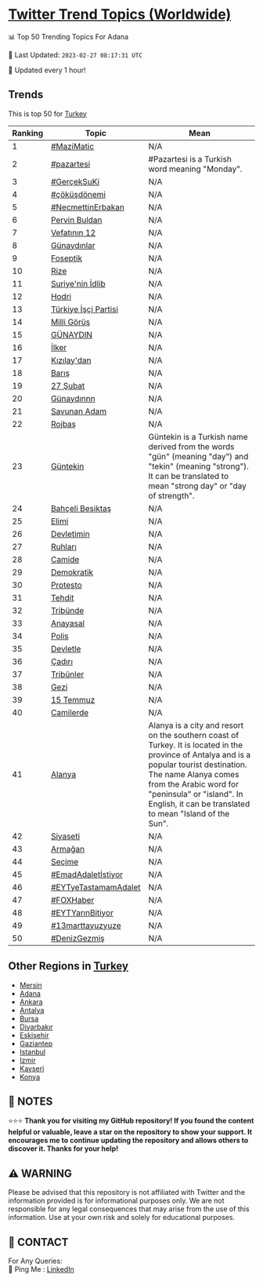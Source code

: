 [Twitter Trend Topics (Worldwide)](https://github.com/ErcinDedeoglu/Twitter-Trend-Topics)
==========


📊 Top 50 Trending Topics For Adana

📆 Last Updated: `2023-02-27 08:17:31 UTC`

🔧 Updated every 1 hour!


## Trends

This is top 50 for [Turkey](</Turkey>)

| Ranking | Topic | Mean |
| ------- | ------------ | ------------ |
| 1 | [#MaziMatic](http://twitter.com/search?q=%23MaziMatic) | N/A |
| 2 | [#pazartesi](http://twitter.com/search?q=%23pazartesi) | #Pazartesi is a Turkish word meaning "Monday". |
| 3 | [#GerçekŞuKi](http://twitter.com/search?q=%23Ger%c3%a7ek%c5%9euKi) | N/A |
| 4 | [#çöküşdönemi](http://twitter.com/search?q=%23%c3%a7%c3%b6k%c3%bc%c5%9fd%c3%b6nemi) | N/A |
| 5 | [#NecmettinErbakan](http://twitter.com/search?q=%23NecmettinErbakan) | N/A |
| 6 | [Pervin Buldan](http://twitter.com/search?q=Pervin+Buldan) | N/A |
| 7 | [Vefatının 12](http://twitter.com/search?q=Vefat%c4%b1n%c4%b1n+12) | N/A |
| 8 | [Günaydınlar](http://twitter.com/search?q=G%c3%bcnayd%c4%b1nlar) | N/A |
| 9 | [Foseptik](http://twitter.com/search?q=Foseptik) | N/A |
| 10 | [Rize](http://twitter.com/search?q=Rize) | N/A |
| 11 | [Suriye'nin İdlib](http://twitter.com/search?q=Suriye%27nin+%c4%b0dlib) | N/A |
| 12 | [Hodri](http://twitter.com/search?q=Hodri) | N/A |
| 13 | [Türkiye İşçi Partisi](http://twitter.com/search?q=T%c3%bcrkiye+%c4%b0%c5%9f%c3%a7i+Partisi) | N/A |
| 14 | [Milli Görüş](http://twitter.com/search?q=Milli+G%c3%b6r%c3%bc%c5%9f) | N/A |
| 15 | [GÜNAYDIN](http://twitter.com/search?q=G%c3%9cNAYDIN) | N/A |
| 16 | [İlker](http://twitter.com/search?q=%c4%b0lker) | N/A |
| 17 | [Kızılay'dan](http://twitter.com/search?q=K%c4%b1z%c4%b1lay%27dan) | N/A |
| 18 | [Barış](http://twitter.com/search?q=Bar%c4%b1%c5%9f) | N/A |
| 19 | [27 Şubat](http://twitter.com/search?q=27+%c5%9eubat) | N/A |
| 20 | [Günaydınnn](http://twitter.com/search?q=G%c3%bcnayd%c4%b1nnn) | N/A |
| 21 | [Savunan Adam](http://twitter.com/search?q=Savunan+Adam) | N/A |
| 22 | [Rojbaş](http://twitter.com/search?q=Rojba%c5%9f) | N/A |
| 23 | [Güntekin](http://twitter.com/search?q=G%c3%bcntekin) | Güntekin is a Turkish name derived from the words "gün" (meaning "day") and "tekin" (meaning "strong"). It can be translated to mean "strong day" or "day of strength". |
| 24 | [Bahçeli Beşiktaş](http://twitter.com/search?q=Bah%c3%a7eli+Be%c5%9fikta%c5%9f) | N/A |
| 25 | [Elimi](http://twitter.com/search?q=Elimi) | N/A |
| 26 | [Devletimin](http://twitter.com/search?q=Devletimin) | N/A |
| 27 | [Ruhları](http://twitter.com/search?q=Ruhlar%c4%b1) | N/A |
| 28 | [Camide](http://twitter.com/search?q=Camide) | N/A |
| 29 | [Demokratik](http://twitter.com/search?q=Demokratik) | N/A |
| 30 | [Protesto](http://twitter.com/search?q=Protesto) | N/A |
| 31 | [Tehdit](http://twitter.com/search?q=Tehdit) | N/A |
| 32 | [Tribünde](http://twitter.com/search?q=Trib%c3%bcnde) | N/A |
| 33 | [Anayasal](http://twitter.com/search?q=Anayasal) | N/A |
| 34 | [Polis](http://twitter.com/search?q=Polis) | N/A |
| 35 | [Devletle](http://twitter.com/search?q=Devletle) | N/A |
| 36 | [Çadırı](http://twitter.com/search?q=%c3%87ad%c4%b1r%c4%b1) | N/A |
| 37 | [Tribünler](http://twitter.com/search?q=Trib%c3%bcnler) | N/A |
| 38 | [Gezi](http://twitter.com/search?q=Gezi) | N/A |
| 39 | [15 Temmuz](http://twitter.com/search?q=15+Temmuz) | N/A |
| 40 | [Camilerde](http://twitter.com/search?q=Camilerde) | N/A |
| 41 | [Alanya](http://twitter.com/search?q=Alanya) | Alanya is a city and resort on the southern coast of Turkey. It is located in the province of Antalya and is a popular tourist destination. The name Alanya comes from the Arabic word for "peninsula" or "island". In English, it can be translated to mean "Island of the Sun". |
| 42 | [Siyaseti](http://twitter.com/search?q=Siyaseti) | N/A |
| 43 | [Armağan](http://twitter.com/search?q=Arma%c4%9fan) | N/A |
| 44 | [Seçime](http://twitter.com/search?q=Se%c3%a7ime) | N/A |
| 45 | [#EmadAdaletİstiyor](http://twitter.com/search?q=%23EmadAdalet%c4%b0stiyor) | N/A |
| 46 | [#EYTyeTastamamAdalet](http://twitter.com/search?q=%23EYTyeTastamamAdalet) | N/A |
| 47 | [#FOXHaber](http://twitter.com/search?q=%23FOXHaber) | N/A |
| 48 | [#EYTYarınBitiyor](http://twitter.com/search?q=%23EYTYar%c4%b1nBitiyor) | N/A |
| 49 | [#13marttayuzyuze](http://twitter.com/search?q=%2313marttayuzyuze) | N/A |
| 50 | [#DenizGezmiş](http://twitter.com/search?q=%23DenizGezmi%c5%9f) | N/A |



## Other Regions in [Turkey](</Turkey>)

* [Mersin](</Turkey/Mersin.md>)
* [Adana](</Turkey/Adana.md>)
* [Ankara](</Turkey/Ankara.md>)
* [Antalya](</Turkey/Antalya.md>)
* [Bursa](</Turkey/Bursa.md>)
* [Diyarbakır](</Turkey/Diyarbakır.md>)
* [Eskişehir](</Turkey/Eskişehir.md>)
* [Gaziantep](</Turkey/Gaziantep.md>)
* [Istanbul](</Turkey/Istanbul.md>)
* [Izmir](</Turkey/Izmir.md>)
* [Kayseri](</Turkey/Kayseri.md>)
* [Konya](</Turkey/Konya.md>)



## 📝 NOTES

⭐⭐⭐ **Thank you for visiting my GitHub repository! If you found the content helpful or valuable, leave a star on the repository to show your support. It encourages me to continue updating the repository and allows others to discover it. Thanks for your help!**


## ⚠️ WARNING

Please be advised that this repository is not affiliated with Twitter and the information provided is for informational purposes only. We are not responsible for any legal consequences that may arise from the use of this information. Use at your own risk and solely for educational purposes.


## 📨 CONTACT

 For Any Queries:  
            🏓 Ping Me : [LinkedIn](https://www.linkedin.com/in/ercindedeoglu/)
